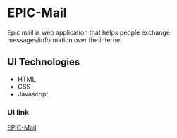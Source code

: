 # EPIC-Mail
Epic mail is web application  that helps people exchange messages/information over the internet.

## UI Technologies
* HTML
* CSS
* Javascript


### UI link
 [EPIC-Mail](https://nshutijonathan.github.io/EPIC-Mail/ui/homepage.html)



 
